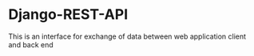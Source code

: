 # Django-REST-API
This is an interface for exchange of data between web application client and back end
